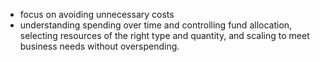- focus on avoiding unnecessary costs
- understanding spending over time and controlling fund allocation, selecting resources of the right type and quantity, and scaling to meet business needs without overspending.

